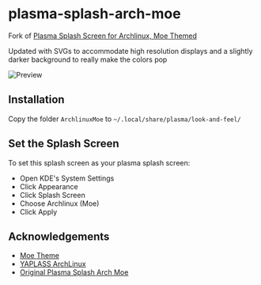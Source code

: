 # plasma-splash-arch-moe
Fork of [Plasma Splash Screen for Archlinux, Moe Themed](https://github.com/perigoso/plasma-splash-arch-moe)

Updated with SVGs to accommodate high resolution displays and a slightly darker background to really make the colors pop

![Preview](ArchlinuxMoe/contents/previews/splash.png)

## Installation

Copy the folder `ArchlinuxMoe` to `~/.local/share/plasma/look-and-feel/`

## Set the Splash Screen

To set this splash screen as your plasma splash screen:
- Open KDE's System Settings
- Click Appearance
- Click Splash Screen
- Choose Archlinux (Moe)
- Click Apply

## Acknowledgements
- [Moe Theme](https://gitlab.com/jomada/moe-theme)
- [YAPLASS ArchLinux](https://www.opencode.net/mrmaire)
- [Original Plasma Splash Arch Moe](https://github.com/perigoso/plasma-splash-arch-moe)
